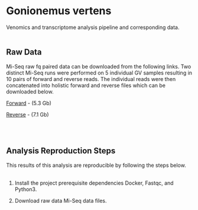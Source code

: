 # Gonionemus vertens
Venomics and transcriptome analysis pipeline and corresponding data. <br><br>

## Raw Data
Mi-Seq raw fq paired data can be downloaded from the following links. Two distinct Mi-Seq runs were performed on 5 individual GV samples resulting in 10 pairs of forward and reverse reads. The individual reads were then concatenated into holistic forward and reverse files which can be downloaded below.  

<a href="http://gaynorlab.com/cq/gv/MV-ALL-R1.fastq.gz" target="_blank">Forward</a> - (5.3 Gb)

<a href="http://gaynorlab.com/cq/gv/MV-ALL-R2.fastq.gz" target="_blank">Reverse</a> - (7.1 Gb)

<br><br>

## Analysis Reproduction Steps
This results of this analysis are reproducible by following the steps below. <br><br>


1. Install the project prerequisite dependencies Docker, Fastqc, and Python3. 


2. Download raw data Mi-Seq data files.
